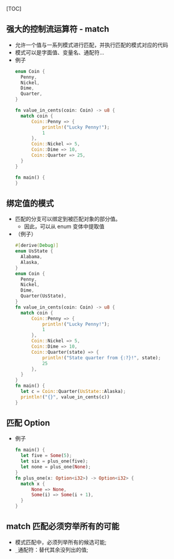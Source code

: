 [TOC]


## 强大的控制流运算符 - match
- 允许一个值与一系列模式进行匹配，并执行匹配的模式对应的代码
- 模式可以是字面值、变量名、通配符...
- 例子
  ``` rust
  enum Coin {
    Penny,
    Nickel,
    Dime,
    Quarter,
  }

  fn value_in_cents(coin: Coin) -> u8 {
    match coin {
        Coin::Penny => {
            println!("Lucky Penny!");
            1
        },
        Coin::Nickel => 5,
        Coin::Dime => 10,
        Coin::Quarter => 25,
    }
  }

  fn main() {
  }
  ```


## 绑定值的模式
- 匹配的分支可以绑定到被匹配对象的部分值。
  - 因此，可以从 enum 变体中提取值
- （例子）
  ``` rust
  #[derive(Debug)]
  enum UsState {
    Alabama,
    Alaska,
  }
  enum Coin {
    Penny,
    Nickel,
    Dime,
    Quarter(UsState),
  }
  fn value_in_cents(coin: Coin) -> u8 {
    match coin {
        Coin::Penny => {
            println!("Lucky Penny!");
            1
        },
        Coin::Nickel => 5,
        Coin::Dime => 10,
        Coin::Quarter(state) => {
            println!("State quarter from {:?}!", state);
            25
        },
    }
  }
  fn main() {
    let c = Coin::Quarter(UsState::Alaska);
    println!("{}", value_in_cents(c))
  }
  ```


## 匹配 Option<T>
- 例子
  ``` rust
  fn main() {
    let five = Some(5);
    let six = plus_one(five);
    let none = plus_one(None);
  }
  fn plus_one(x: Option<i32>) -> Option<i32> {
    match x {
        None => None,
        Some(i) => Some(i + 1),
    }
  }
  ```


## match 匹配必须穷举所有的可能
- 模式匹配中，必须列举所有的候选可能;
- `_`通配符：替代其余没列出的值;




